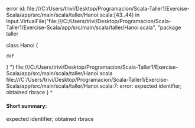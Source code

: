 error id: file:///C:/Users/trivi/Desktop/Programacion/Scala-Taller1/Exercise-Scala/app/src/main/scala/taller/Hanoi.scala:[43..44) in Input.VirtualFile("file:///C:/Users/trivi/Desktop/Programacion/Scala-Taller1/Exercise-Scala/app/src/main/scala/taller/Hanoi.scala", "package taller

class Hanoi {

    def 
  
}
")
file:///C:/Users/trivi/Desktop/Programacion/Scala-Taller1/Exercise-Scala/app/src/main/scala/taller/Hanoi.scala
file:///C:/Users/trivi/Desktop/Programacion/Scala-Taller1/Exercise-Scala/app/src/main/scala/taller/Hanoi.scala:7: error: expected identifier; obtained rbrace
}
^
#### Short summary: 

expected identifier; obtained rbrace